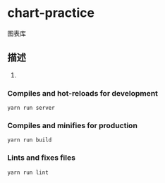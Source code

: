 # chart-practice
图表库
## 描述
1. 

### Compiles and hot-reloads for development
```
yarn run server
```

### Compiles and minifies for production
```
yarn run build
```


### Lints and fixes files
```
yarn run lint
```

